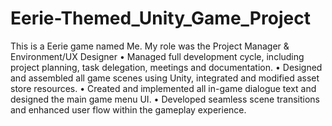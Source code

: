 # Eerie-Themed_Unity_Game_Project

This is a Eerie game named Me. My role was the Project Manager & Environment/UX Designer
• Managed full development cycle, including project planning, task delegation, meetings and documentation.
• Designed and assembled all game scenes using Unity, integrated and modified asset store resources.
• Created and implemented all in-game dialogue text and designed the main game menu UI.
• Developed seamless scene transitions and enhanced user flow within the gameplay experience.

